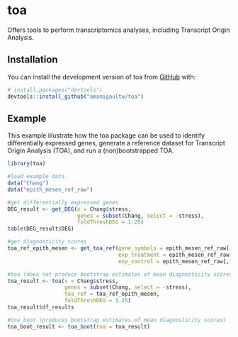 
<!-- README.md is generated from README.Rmd. Please edit that file -->

# toa

<!-- badges: start -->
<!-- badges: end -->

Offers tools to perform transcriptomics analyses, including Transcript Origin Analysis.

## Installation

You can install the development version of toa from
[GitHub](https://github.com/) with:

``` r
# install.packages("devtools")
devtools::install_github("amanigaultw/toa")
```

## Example

This example illustrate how the toa package can be used to identify differentially expressed genes, generate a reference dataset for Transcript Origin Analysis (TOA), and run a (non)bootstrapped TOA.

``` r
library(toa)

#load example data
data("Chang")
data("epith_mesen_ref_raw")

#get differentially expressed genes
DEG_result <- get_DEG(x = Chang$stress, 
                      genes = subset(Chang, select = -stress), 
                      foldThreshDEG = 1.25)
table(DEG_result$DEG)

#get diagnosticity scores
toa_ref_epith_mesen <- get_toa_ref(gene_symbols = epith_mesen_ref_raw[,1],
                                   exp_treatment = epith_mesen_ref_raw[,2:11],
                                   exp_control = epith_mesen_ref_raw[,12:21])

#toa (does not produce bootstrap estimates of mean diagnosticity scores)
toa_result <- toa(x = Chang$stress, 
                  genes = subset(Chang, select = -stress), 
                  toa_ref = toa_ref_epith_mesen, 
                  foldThreshDEG = 1.25)
toa_result$df_results

#toa_boot (produces bootstrap estimates of mean diagnosticity scores)
toa_boot_result <- toa_boot(toa = toa_result)
```
